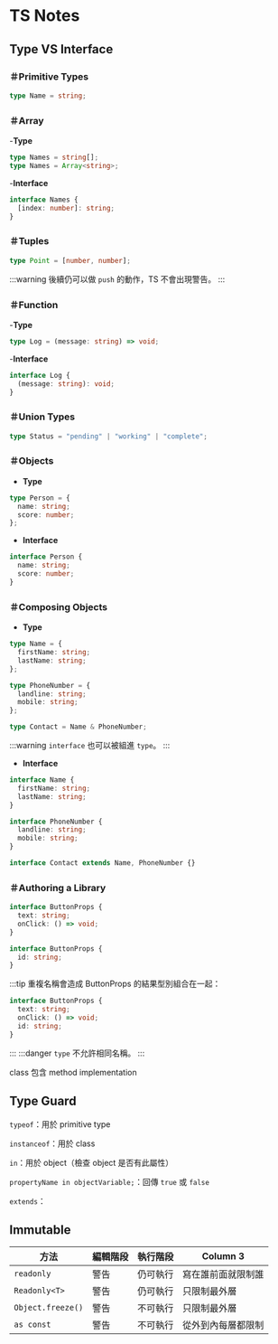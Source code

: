 # TS Notes
## Type VS Interface

### ＃Primitive Types
```typescript
type Name = string;
```
### ＃Array

-**Type**

```typescript
type Names = string[];
type Names = Array<string>;
```
-**Interface**

```typescript
interface Names {
  [index: number]: string;
}
```

### ＃Tuples

```typescript
type Point = [number, number];
```
:::warning
後續仍可以做 `push` 的動作，TS 不會出現警告。
:::

### ＃Function 
-**Type**

```typescript
type Log = (message: string) => void;
```
-**Interface**

```typescript
interface Log {
  (message: string): void;
}
```

### ＃Union Types

```typescript
type Status = "pending" | "working" | "complete";
```

### ＃Objects
- **Type**

```typescript
type Person = {
  name: string;
  score: number;
};
```
- **Interface**

```typescript
interface Person {
  name: string;
  score: number;
}
```

### ＃Composing Objects
- **Type**
```typescript
type Name = {
  firstName: string;
  lastName: string;
};

type PhoneNumber = {
  landline: string;
  mobile: string;
};

type Contact = Name & PhoneNumber;
```
:::warning
`interface` 也可以被組進 `type`。
:::
- **Interface**

```typescript
interface Name {
  firstName: string;
  lastName: string;
}

interface PhoneNumber {
  landline: string;
  mobile: string;
}

interface Contact extends Name, PhoneNumber {}
```

### ＃Authoring a Library
```typescript
interface ButtonProps {
  text: string;
  onClick: () => void;
}

interface ButtonProps {
  id: string;
}
```
:::tip
重複名稱會造成 ButtonProps 的結果型別組合在一起：
```typescript
interface ButtonProps {
  text: string;
  onClick: () => void;
  id: string;
}
```
:::
:::danger
`type` 不允許相同名稱。
:::

class 包含 method implementation

## Type Guard

`typeof`：用於 primitive type

`instanceof`：用於 class

`in`：用於 object（檢查 object 是否有此屬性）

`propertyName in objectVariable;`：回傳 `true` 或 `false`

`extends`：

## Immutable


| 方法 | 編輯階段 | 執行階段 | Column 3 |
| -------- | -------- | -------- | --- |
| `readonly` | 警告 | 仍可執行 | 寫在誰前面就限制誰 |
| `Readonly<T>` | 警告 | 仍可執行 | 只限制最外層 |
| `Object.freeze()` | 警告 | 不可執行 | 只限制最外層 |
| `as const` | 警告 | 不可執行 | 從外到內每層都限制 |
